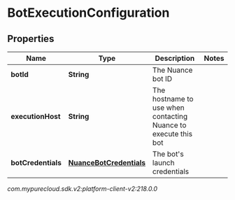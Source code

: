 # BotExecutionConfiguration


## Properties

| Name | Type | Description | Notes |
| ------------ | ------------- | ------------- | ------------- |
| **botId** | **String** | The Nuance bot ID |  |
| **executionHost** | **String** | The hostname to use when contacting Nuance to execute this bot |  |
| **botCredentials** | [**NuanceBotCredentials**](NuanceBotCredentials) | The bot's launch credentials |  |




_com.mypurecloud.sdk.v2:platform-client-v2:218.0.0_
